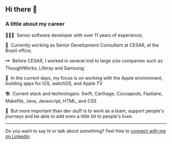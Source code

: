 ## Hi there 👋

### **A little about my career**

🧑🏾‍💻 &nbsp;Senior software developer with over 11 years of experience;

🔭 &nbsp;Currently working as Senior Development Consultant at CESAR, at the Brazil office;

🗝️ &nbsp;Before CESAR, I worked in several mid to large size companies such as ThoughtWorks, Liferay and Samsung;

🍏 &nbsp;In the current days, my focus is on working with the Apple environment, building apps for iOS, watchOS, and Apple TV

📚 &nbsp;Current stack and technologies: Swift, Carthage, Cocoapods, Fastlane, Makefile, Java, Javascript, HTML, and CSS

👯 &nbsp;But more important than dev stuff is to work as a team, support people's journeys and be able to add even a little bit to people's lives.

---

Do you want to say hi or talk about something? Feel free to [connect with me on Linkedin](https://www.linkedin.com/in/diogolins/)

<!--
**diogo-lins/diogo-lins** is a ✨ _special_ ✨ repository because its `README.md` (this file) appears on your GitHub profile.

Here are some ideas to get you started:

- 🔭 I’m currently working on ...
- 🌱 I’m currently learning ...
- 👯 I’m looking to collaborate on ...
- 🤔 I’m looking for help with ...
- 💬 Ask me about ...
- 📫 How to reach me: ...
- 😄 Pronouns: ...
- ⚡ Fun fact: ...
-->
